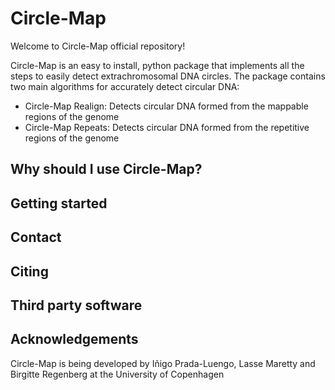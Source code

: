# Circle-Map

Welcome to Circle-Map official repository!

Circle-Map is an easy to install, python package that implements all the steps to easily detect extrachromosomal DNA circles. The package  contains two main algorithms for accurately detect circular DNA:

* Circle-Map Realign: Detects circular DNA formed from the mappable regions of the genome
* Circle-Map Repeats: Detects circular DNA formed from the repetitive regions of the genome

    
## Why should I use Circle-Map?

## Getting started

## Contact

## Citing

## Third party software

## Acknowledgements

Circle-Map is being developed by Iñigo Prada-Luengo, Lasse Maretty and Birgitte Regenberg at the University of Copenhagen
